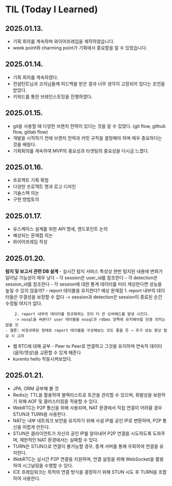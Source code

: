 # TIL (Today I Learned)
## 2025.01.13.
 - 기획 회의를 계속하며 와이어프레임을 제작하였습니다.
 - week point와 charming point가 기획에서 중요함을 알 수 있었습니다.

## 2025.01.14.
 - 기획 회의를 계속하였다.
 - 컨설턴트님과 코치님들께 피드백을 받은 결과 너무 생각이 고정되어 있다는 조언을 받았다.
 - 키워드를 통한 브레인스토밍을 진행하였다.

## 2025.01.15.
 - git을 사용할 때 다양한 브랜치 전략이 있다는 것을 알 수 있었다. (git flow, github flow, gitlab flow)
 - 개발을 시작하기 전에 브랜치 전략과 커밋 규칙을 결정해야 하며 매우 중요하다는 것을 배웠다.
 - 기획회의를 계속하여 MVP의 중요성과 타겟팅의 중요성을 다시금 느꼈다.

## 2025.01.16.
 - 프로젝트 기획 확정
 - 다양한 프로젝트 명과 로고 디자인
 - 기술스택 의논
 - 구현 방법토의

## 2025.01.17.
 - 유스케이스 설계를 위한 API 명세, 엔드포인트 논의
 - 예상되는 문제점 의논
 - 와이어프레임 작성

## 2025.01.20.
 **탐지 및 보고서 관련 DB 설계**
    - 실시간 탐지 서비스 특성상 한번 탐지된 내용에 변화가 일어날 가능성이 매우 낮다
    - 각 session은 user_id를 참조한다
    - 각 detection은 session_id를 참조한다
    - 각 session에 대한 통계 데이터를 미리 캐싱한다면 성능을 높일 수 있지 않을까?
    - report 테이블을 유지한다?
        예상 문제점
        1. report 내부의 데이터들은 무결성을 보장할 수 없다
        -> session과 detection은 session이 종료된 순간 수정될 여지가 없다.
        
        2. report 내부의 데이터를 정규화하는 것이 더 큰 오버헤드를 발생 시킨다.
        -> nosql을 써본다? user 테이블을 nosql과 rdbms 양쪽에 유지해야할 만큼 의미는 없을 것    
    - 결론: 비정규화된 형태로 report 테이블을 구성해보는 것도 좋을 듯 → 추가 성능 향상 필요 시 고려
 - 웹 RTC에 대해 공부 - Peer to Peer로 연결하고 그것을 유지하며 연속적 데이터(음악/영상)을 교환할 수 있게 해준다
 - kurento hello 작동시켜보았다.

## 2025.01.21.
 - JPA, ORM 공부해 볼 것
 - Redis는 TTL을 활용하여 블랙리스트로 토큰을 관리할 수 있으며, 휘발성을 보완하기 위해 AOF 및 클러스터링을 적용할 수 있다.
 - WebRTC는 P2P 통신을 위해 사용되며, NAT 환경에서 직접 연결이 어려울 경우 STUN과 TURN을 사용한다.
 - NAT는 내부 네트워크 보안을 유지하기 위해 사설 IP를 공인 IP로 변환하며, P2P 통신을 어렵게 만든다.
 - STUN은 클라이언트가 자신의 공인 IP를 알아내어 P2P 연결을 시도하도록 도와주며, 제한적인 NAT 환경에서는 실패할 수 있다.
 - TURN은 STUN으로 연결이 불가능할 경우, 중계 서버를 통해 우회하여 연결을 유지한다.
 - WebRTC는 실시간 P2P 연결을 지원하며, 연결 설정을 위해 WebSocket을 활용하여 시그널링을 수행할 수 있다.
 - ICE 프레임워크는 최적의 연결 방식을 결정하기 위해 STUN 시도 후 TURN을 조합하여 사용한다.
